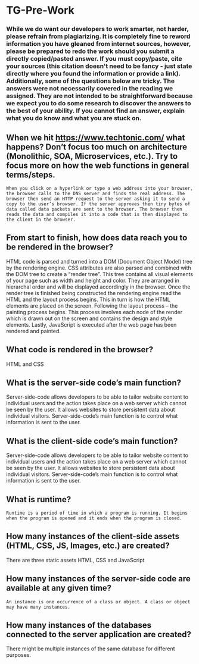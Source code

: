 # TG-Pre-Work

### While we do want our developers to work smarter, not harder, please refrain from plagiarizing.  It is completely fine to reword information you have gleaned from internet sources, however, please be prepared to redo the work should you submit a directly copied/pasted answer.  If you must copy/paste, cite your sources (this citation doesn't need to be fancy - just state directly where you found the information or provide a link).  Additionally, some of the questions below are tricky.  The answers were not necessarily covered in the reading we assigned.  They are not intended to be straightforward because we expect you to do some research to discover the answers to the best of your ability.  If you cannot find an answer, explain what you do know and what you are stuck on.  

## When we hit https://www.techtonic.com/ what happens? Don’t focus too much on architecture (Monolithic, SOA, Microservices, etc.). Try to focus more on how the web functions in general terms/steps.

	When you click on a hyperlink or type a web address into your browser, the browser calls to the DNS server and finds the real address. The browser then send an HTTP request to the server asking it to send a copy to the user’s browser. If the server approves then tiny bytes of data called data packets are sent to the browser. The browser then reads the data and compiles it into a code that is then displayed to the client in the browser.

## From start to finish, how does data reach you to be rendered in the browser?

HTML code is parsed and turned into a DOM (Document Object Model) tree by the rendering engine. CSS attributes are also parsed and combined with the DOM tree to create a “render tree”. This tree contains all visual elements of your page such as width and height and color. They are arranged in hierarchal order and will be displayed accordingly in the browser.
Once the render tree is finished being constructed the rendering engine read the HTML and the layout process begins. This in turn is how the HTML elements are placed on the screen. Following the layout process – the painting process begins. This process involves each node of the render which is drawn out on the screen and contains the design and style elements.
Lastly, JavaScript is executed after the web page has been rendered and painted. 

## What code is rendered in the browser?

HTML and CSS

## What is the server-side code’s main function?

Server-side-code allows developers to be able to tailor website content to individual users and the action takes place on a web server which cannot be seen by the user. It allows websites to store persistent data about individual visitors. Server-side-code’s main function is to control what information is sent to the user.

## What is the client-side code’s main function?

Server-side-code allows developers to be able to tailor website content to individual users and the action takes place on a web server which cannot be seen by the user. It allows websites to store persistent data about individual visitors. Server-side-code’s main function is to control what information is sent to the user.

## What is runtime?

	Runtime is a period of time in which a program is running. It begins when the program is opened and it ends when the program is closed.

## How many instances of the client-side assets (HTML, CSS, JS, Images, etc.) are created?

There are three static assets HTML, CSS and JavaScript

## How many instances of the server-side code are available at any given time?

	An instance is one occurrence of a class or object. A class or object may have many instances.

## How many instances of the databases connected to the server application are created?

 There might be multiple instances of the same database for different purposes.
